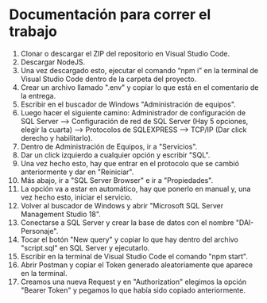 # Documentación para correr el trabajo

1. Clonar o descargar el ZIP del repositorio en Visual Studio Code.
2. Descargar NodeJS.
3. Una vez descargado esto, ejecutar el comando “npm i” en la terminal de Visual Studio Code dentro de la carpeta del proyecto.
4. Crear un archivo llamado ".env" y copiar lo que está en el comentario de la entrega.
5. Escribir en el buscador de Windows "Administración de equipos".
6. Luego hacer el siguiente camino: Administrador de configuración de SQL Server --> Configuración de red de SQL Server (Hay 5 opciones, elegir la cuarta) --> 
Protocolos de SQLEXPRESS --> TCP/IP (Dar click derecho y 
habilitarlo).
7. Dentro de Administración de Equipos, ir a "Servicios".
8. Dar un click izquierdo a cualquier opción y escribir "SQL".
9. Una vez hecho esto, hay que entrar en el protocolo que se cambió anteriormente y dar en "Reiniciar".
10. Más abajo, ir a "SQL Server Browser" e ir a "Propiedades".
11. La opción va a estar en automático, hay que ponerlo en manual y, una vez hecho esto, iniciar el servicio.
12. Volver al buscador de Windows y abrir "Microsoft SQL Server Management Studio 18".
13. Conectarse a SQL Server y crear la base de datos con el nombre "DAI-Personaje".
14. Tocar el botón "New query" y copiar lo que hay dentro del archivo "script.sql" en SQL Server y ejecutarlo.
15. Escribir en la terminal de Visual Studio Code el comando "npm start".
16. Abrir Postman y copiar el Token generado aleatoriamente que aparece en la terminal.
17. Creamos una nueva Request y en "Authorization" elegimos la opción "Bearer Token" y pegamos lo que había sido copiado anteriormente.
